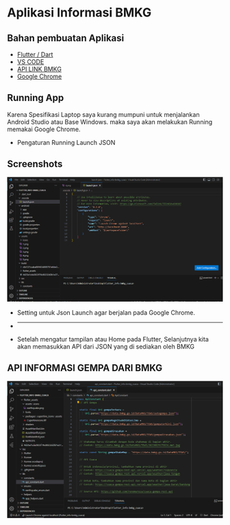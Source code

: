 
# Aplikasi Informasi BMKG




## Bahan pembuatan Aplikasi

 - [Flutter / Dart](https://docs.flutter.dev/get-started/install)
 - [VS CODE](https://code.visualstudio.com/)
 - [API LINK BMKG](https://github.com/farizdotid/DAFTAR-API-LOKAL-INDONESIA)
 - [Google Chrome](https://www.google.com/chrome/)


## Running App

Karena Spesifikasi Laptop saya kurang mumpuni untuk menjalankan Android Studio atau Base Windows. maka saya akan melakukan Running memakai Google Chrome.

- Pengaturan Running Launch JSON 

## Screenshots

![App Screenshot](https://raw.githubusercontent.com/robiyanto20/INFORMASI-BMKG/master/jsonlaunch.png)

* Setting untuk Json Launch agar berjalan pada Google Chrome.
* -------------------------------------------------------------------------------
- Setelah mengatur tampilan atau Home pada Flutter, Selanjutnya kita akan memasukkan API dari JSON yang di sediakan oleh BMKG
## API INFORMASI GEMPA DARI BMKG
![App Screenshot](https://raw.githubusercontent.com/robiyanto20/INFORMASI-BMKG/master/apibmkg.png)

